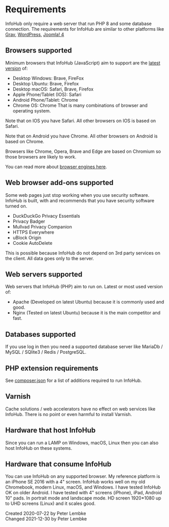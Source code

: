 # Requirements
InfoHub only require a web server that run PHP 8 and some database connection.
The requirements for InfoHub are similar to other platforms like [Grav](https://learn.getgrav.org/17/basics/requirements), [WordPress](https://wordpress.org/about/requirements/), [Joomla! 4](https://downloads.joomla.org/technical-requirements) 

## Browsers supported
Minimum browsers that InfoHub (JavaScript) aim to support are the [latest version](https://browsehappy.com/) of:  
- Desktop Windows: Brave, FireFox
- Desktop Ubuntu: Brave, Firefox
- Desktop macOS: Safari, Brave, Firefox
- Apple Phone/Tablet (IOS): Safari
- Android Phone/Tablet: Chrome
- Chrome OS: Chrome
That is many combinations of browser and operating system.

Note that on IOS you have Safari. All other browsers on IOS is based on Safari.

Note that on Android you have Chrome. All other browsers on Android is based on Chrome.

Browsers like Chrome, Opera, Brave and Edge are based on Chromium so those browsers are likely to work.

You can read more about [browser engines here](https://en.wikipedia.org/wiki/Comparison_of_browser_engines).

## Web browser add-ons supported
Some web pages just stop working when you use security software.  
InfoHub is built, with and recommends that you have security software turned on.

* DuckDuckGo Privacy Essentials
* Privacy Badger
* Mullvad Privacy Companion
* HTTPS Everywhere
* uBlock Origin
* Cookie AutoDelete

This is possible because InfoHub do not depend on 3rd party services on the client. All data goes only to the server. 
  
## Web servers supported
Web servers that InfoHub (PHP) aim to run on. Latest or most used version of:  
- Apache (Developed on latest Ubuntu) because it is commonly used and good.
- Nginx (Tested on latest Ubuntu) because it is the main competitor and fast.

## Databases supported
If you use log in then you need a supported database server like MariaDb / MySQL / SQlite3 / Redis / PostgreSQL.

## PHP extension requirements
See [composer.json](/composer.json) for a list of additions required to run InfoHub.  

## Varnish
Cache solutions / web accelerators have no effect on web services like InfoHub. 
There is no point or even harmful to install Varnish.  

## Hardware that host InfoHub
Since you can run a LAMP on Windows, macOS, Linux then you can also host InfoHub on these systems.

## Hardware that consume InfoHub
You can use InfoHub on any supported browser. My reference platform is an iPhone SE 2016 with a 4" screen. InfoHub works well on my old Chromebook, modern Linux, macOS, and Windows. I have tested InfoHub OK on older Android.
I have tested with 4" screens (iPhone), iPad, Android 10" pads. In portrait mode and landscape mode. 
HD screen 1920*1080 up to UHD screens (Linux) and it scales good.

Created 2020-07-22 by Peter Lembke  
Changed 2021-12-30 by Peter Lembke  
